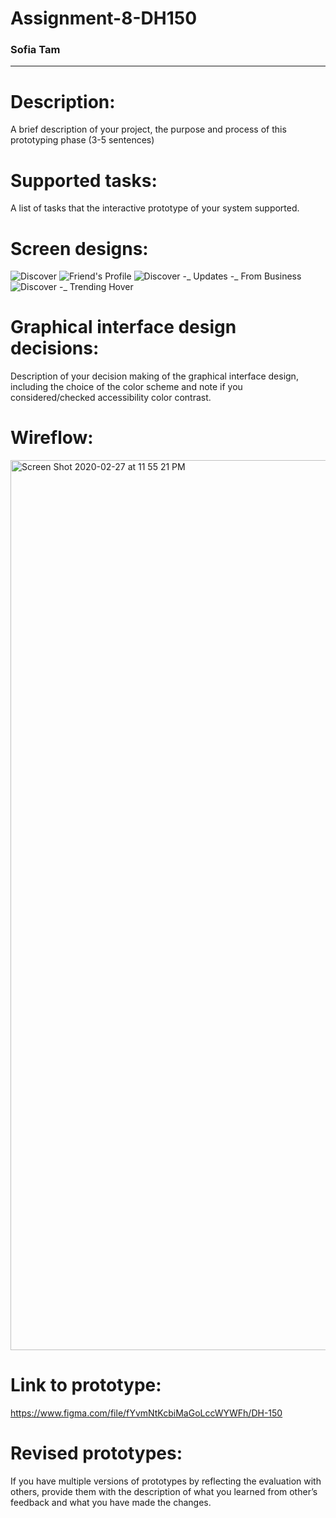 # Assignment-8-DH150
### Sofia Tam
--------------------
# Description:
A brief description of your project, the purpose and process of this prototyping phase (3-5 sentences)

# Supported tasks:
A list of tasks that the interactive prototype of your system supported.


# Screen designs:
![Discover](https://user-images.githubusercontent.com/25126263/75522069-e5f5be80-59bd-11ea-9fa8-2280f7087548.png)
![Friend's Profile](https://user-images.githubusercontent.com/25126263/75522071-e8581880-59bd-11ea-9a68-e095f0644427.png)
![Discover -_ Updates -_ From Business](https://user-images.githubusercontent.com/25126263/75522073-e9894580-59bd-11ea-9602-7316072640d2.png)
![Discover -_ Trending Hover](https://user-images.githubusercontent.com/25126263/75522079-eb530900-59bd-11ea-9f8c-f0c5b868535f.png)


# Graphical interface design decisions:
Description of your decision making of the graphical interface design, including the choice of the color scheme and note if you considered/checked accessibility color contrast.


# Wireflow:
<img width="1424" alt="Screen Shot 2020-02-27 at 11 55 21 PM" src="https://user-images.githubusercontent.com/25126263/75522048-d7a7a280-59bd-11ea-86c6-847632d8faa6.png">


# Link to prototype:
https://www.figma.com/file/fYvmNtKcbiMaGoLccWYWFh/DH-150


# Revised prototypes:
If you have multiple versions of prototypes by reflecting the evaluation with others, provide them with the description of what you learned from other’s feedback and what you have made the changes.
